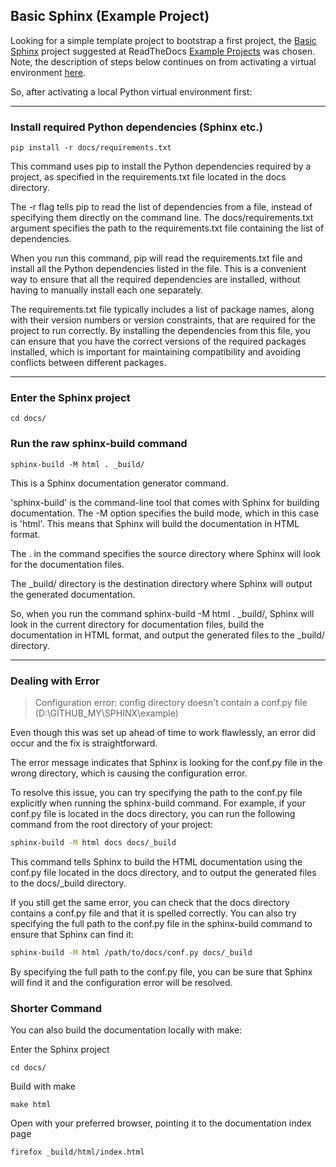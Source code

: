 ## Basic Sphinx (Example Project)

Looking for a simple template project to bootstrap a first project,
the [Basic Sphinx](https://github.com/readthedocs-examples/example-sphinx-basic/) project 
suggested at ReadTheDocs [Example Projects](https://docs.readthedocs.io/en/stable/examples.html) was chosen. 
Note, the description of steps below continues on from activating a virtual environment [here]().

So, after activating a local Python virtual environment first:

---
### Install required Python dependencies (Sphinx etc.)
```
pip install -r docs/requirements.txt
```

This command uses pip to install the Python dependencies required by a project, as specified in the requirements.txt file located in the docs directory.

The -r flag tells pip to read the list of dependencies from a file, instead of specifying them directly on the command line. The docs/requirements.txt argument specifies the path to the requirements.txt file containing the list of dependencies.

When you run this command, pip will read the requirements.txt file and install all the Python dependencies listed in the file. This is a convenient way to ensure that all the required dependencies are installed, without having to manually install each one separately.

The requirements.txt file typically includes a list of package names, along with their version numbers or version constraints, that are required for the project to run correctly. By installing the dependencies from this file, you can ensure that you have the correct versions of the required packages installed, which is important for maintaining compatibility and avoiding conflicts between different packages.

---
### Enter the Sphinx project
```
cd docs/
```

### Run the raw sphinx-build command
```
sphinx-build -M html . _build/
```

This is a Sphinx documentation generator command.

'sphinx-build' is the command-line tool that comes with Sphinx for building documentation. 
The -M option specifies the build mode, which in this case is 'html'. 
This means that Sphinx will build the documentation in HTML format.

The . in the command specifies the source directory where Sphinx will look for the documentation files.

The _build/ directory is the destination directory where Sphinx will output the generated documentation.

So, when you run the command sphinx-build -M html . _build/, 
Sphinx will look in the current directory for documentation files, build the documentation in HTML format, and output the generated files to the _build/ directory.

---
### Dealing with Error 

> Configuration error: config directory doesn't contain a conf.py file (D:\GITHUB_MY\SPHINX\example)

Even though this was set up ahead of time to work flawlessly, an error did occur and the fix is straightforward. 

The error message indicates that Sphinx is looking for the conf.py file in the wrong directory, which is causing the configuration error.

To resolve this issue, you can try specifying the path to the conf.py file explicitly when running the sphinx-build command. For example, if your conf.py file is located in the docs directory, you can run the following command from the root directory of your project:

```bash
sphinx-build -M html docs docs/_build
```

This command tells Sphinx to build the HTML documentation using the conf.py file located in the docs directory, and to output the generated files to the docs/_build directory.

If you still get the same error, you can check that the docs directory contains a conf.py file and that it is spelled correctly. You can also try specifying the full path to the conf.py file in the sphinx-build command to ensure that Sphinx can find it:

```bash
sphinx-build -M html /path/to/docs/conf.py docs/_build
```

By specifying the full path to the conf.py file, you can be sure that Sphinx will find it and the configuration error will be resolved.

### Shorter Command

You can also build the documentation locally with make:

Enter the Sphinx project
```
cd docs/
```

Build with make
```
make html
```

Open with your preferred browser, pointing it to the documentation index page
```
firefox _build/html/index.html
```


